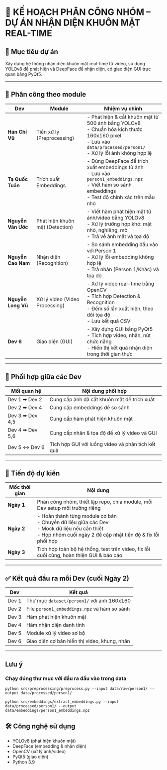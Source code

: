 # 🧠 KẾ HOẠCH PHÂN CÔNG NHÓM – DỰ ÁN NHẬN DIỆN KHUÔN MẶT REAL-TIME

## 🎯 Mục tiêu dự án
Xây dựng hệ thống nhận diện khuôn mặt real-time từ video, sử dụng YOLOv8 để phát hiện và DeepFace để nhận diện, có giao diện GUI trực quan bằng PyQt5.

---

## 🧩 Phân công theo module

| Dev | Module | Nhiệm vụ chính |
|-----|--------|----------------|
| **Hán Chí Vũ** | Tiền xử lý (Preprocessing) | - Phát hiện & cắt khuôn mặt từ 500 ảnh bằng YOLOv8<br> - Chuẩn hóa kích thước 160x160 pixel<br> - Lưu vào `data/processed/person1/`<br> - Xử lý lỗi ảnh không hợp lệ |
| **Tạ Quốc Tuấn** | Trích xuất Embeddings | - Dùng DeepFace để trích xuất embeddings từ ảnh<br> - Lưu vào `person1_embeddings.npz`<br> - Viết hàm so sánh embeddings<br> - Test độ chính xác trên mẫu nhỏ |
| **Nguyễn Văn Ước** | Phát hiện khuôn mặt (Detection) | - Viết hàm phát hiện mặt từ ảnh/video bằng YOLOv8<br> - Xử lý trường hợp khó: mặt nhỏ, nghiêng, mờ<br> - Trả về ảnh mặt và tọa độ |
| **Nguyễn Cao Nam** | Nhận diện (Recognition) | - So sánh embedding đầu vào với Person 1<br> - Xử lý lỗi embedding không hợp lệ<br> - Trả nhãn (Person 1/Khác) và tọa độ |
| **Nguyễn Long Vũ** | Xử lý video (Video Processing) | - Xử lý video real-time bằng OpenCV<br> - Tích hợp Detection & Recognition<br> - Đếm số lần xuất hiện, theo dõi tọa độ<br> - Lưu kết quả CSV |
| **Dev 6** | Giao diện (GUI) | - Xây dựng GUI bằng PyQt5<br> - Tích hợp video, nhãn, nút chức năng<br> - Hiển thị kết quả nhận diện trong thời gian thực |

---

## 🔗 Phối hợp giữa các Dev

| Mối quan hệ | Nội dung phối hợp |
|-------------|--------------------|
| Dev 1 ➡ Dev 2 | Cung cấp ảnh đã cắt khuôn mặt để trích xuất |
| Dev 2 ➡ Dev 4 | Cung cấp embeddings để so sánh |
| Dev 3 ➡ Dev 4,5 | Cung cấp hàm phát hiện khuôn mặt |
| Dev 4 ➡ Dev 5,6 | Cung cấp nhãn & tọa độ để xử lý video và GUI |
| Dev 5 ↔ Dev 6 | Tích hợp GUI với luồng video và phân tích kết quả |

---

## 📅 Tiến độ dự kiến

| Mốc thời gian | Nội dung |
|---------------|----------|
| **Ngày 1** | Phân công nhóm, thiết lập repo, chia module, mỗi Dev setup môi trường riêng |
| **Ngày 2** | - Hoàn thành từng module cơ bản<br> - Chuyển dữ liệu giữa các Dev<br> - Mock dữ liệu nếu cần thiết<br> - Họp nhóm cuối ngày 2 để cập nhật tiến độ & fix lỗi phối hợp |
| **Ngày 3** | Tích hợp toàn bộ hệ thống, test trên video, fix lỗi cuối cùng, hoàn thiện GUI & báo cáo |

---

## ✅ Kết quả đầu ra mỗi Dev (cuối Ngày 2)

| Dev | Kết quả |
|-----|----------|
| Dev 1 | Thư mục `dataset/person1/` với ảnh 160x160 |
| Dev 2 | File `person1_embeddings.npz` và hàm so sánh |
| Dev 3 | Hàm phát hiện khuôn mặt |
| Dev 4 | Hàm nhận diện danh tính |
| Dev 5 | Module xử lý video sơ bộ |
| Dev 6 | Giao diện cơ bản hiển thị video, khung, nhãn |

---
## Lưu ý 
### Chạy đúng thư mục với đầu ra đầu vào trong data
```
python src/preprocessing/preprocess.py --input data/raw/person1/ --output data/processed/person1/
```
```
python src/embeddings/extract_embeddings.py --input data/processed/person1/ --output data/embeddings/person1_embeddings.npz
```
## 🛠️ Công nghệ sử dụng

- YOLOv8 (phát hiện khuôn mặt)
- DeepFace (embedding & nhận diện)
- OpenCV (xử lý ảnh/video)
- PyQt5 (giao diện)
- Python 3.9
